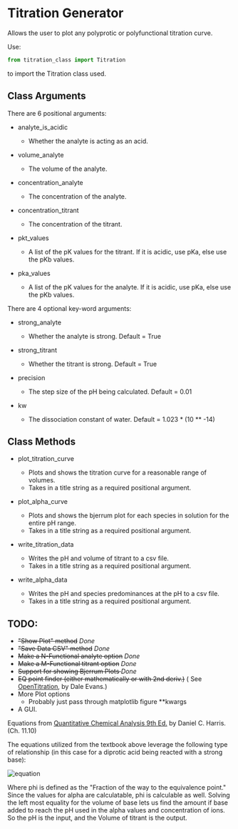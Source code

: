 # Titration Generator

Allows the user to plot any polyprotic or polyfunctional titration curve.

Use:

```python
from titration_class import Titration
``` 

to import the Titration class used.

## Class Arguments

There are 6 positional arguments:

* analyte_is_acidic
    * Whether the analyte is acting as an acid.

* volume_analyte
    * The volume of the analyte.

* concentration_analyte
    * The concentration of the analyte.

* concentration_titrant
    * The concentration of the titrant.

* pkt_values
    * A list of the pK values for the titrant. If it is acidic, use pKa, else use the pKb values.

* pka_values
    * A list of the pK values for the analyte. If it is acidic, use pKa, else use the pKb values.

There are 4 optional key-word arguments:

* strong_analyte
    * Whether the analyte is strong. Default = True

* strong_titrant
    * Whether the titrant is strong. Default = True

* precision
    * The step size of the pH being calculated. Default = 0.01

* kw
    * The dissociation constant of water. Default = 1.023 * (10 ** -14)

## Class Methods

* plot_titration_curve
    * Plots and shows the titration curve for a reasonable range of volumes.
    * Takes in a title string as a required positional argument.

* plot_alpha_curve
    * Plots and shows the bjerrum plot for each species in solution for the entire pH range.
    * Takes in a title string as a required positional argument.

* write_titration_data
    * Writes the pH and volume of titrant to a csv file.
    * Takes in a title string as a required positional argument.

* write_alpha_data
    * Writes the pH and species predominances at the pH to a csv file.
    * Takes in a title string as a required positional argument.

## TODO:

* <del>"Show Plot" method</del> *Done*
* <del>"Save Data CSV" method</del> *Done*
* <del>Make a N-Functional analyte option</del> *Done*
* <del>Make a M-Functional titrant option</del> *Done*
* <del>Support for showing Bjerrum Plots </del> *Done*
* <del>EQ point finder (either mathematically or with 2nd deriv.)</del> (
  See [OpenTitration](https://github.com/dalevens/OpenTitration), by Dale Evans.)
* More Plot options
    * Probably just pass through matplotlib figure **kwargs
* A GUI.

Equations
from [Quantitative Chemical Analysis 9th Ed.](https://www.amazon.com/Quantitative-Chemical-Analysis-Daniel-Harris/dp/146413538X)
by Daniel C. Harris. (Ch. 11.10)

The equations utilized from the textbook above leverage the following type of relationship (in this case for a diprotic
acid being reacted with a strong base):

![equation](https://latex.codecogs.com/svg.latex?\phi%20%20\equiv%20%20%20\frac{C_b%20V_b}{C_a%20V_a}%20=%20%20\frac{\alpha_{HA^{-}}+2\alpha_{A^{2-}}%20+%20\frac{[H^{+}]%20-%20[OH^{-}]}{C_{a}}}{1%20+%20\frac{[H^{+}]%20-%20[OH^{-}]}%20{C_{b}}})

Where phi is defined as the "Fraction of the way to the equivalence point." Since the values for alpha are calculatable,
phi is calculable as well. Solving the left most equality for the volume of base lets us find the amount if base
added to reach the pH used in the alpha values and concentration of ions. So the pH is the input, and the Volume of
titrant is the output. 

